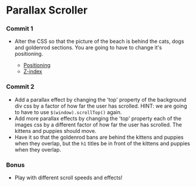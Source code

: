 # Parallax Scroller

### Commit 1

* Alter the CSS so that the picture of the beach is behind the cats, dogs and goldenrod sections. You are going to have to change it's positioning.

  * [Positioning](https://developer.mozilla.org/en-US/docs/Web/CSS/position)
  * [Z-index](https://developer.mozilla.org/en-US/docs/Web/CSS/z-index)

### Commit 2

* Add a parallax effect by changing the 'top' property of the background div css by a factor of how far the user has scrolled. HINT: we are going to have to use `$(window).scrollTop()` again.
* Add more parallax effects by changing the 'top' property each of the images css by a different factor of how far the user has scrolled. The kittens and puppies should move.
* Have it so that the goldenrod bans are behind the kittens and puppies when they overlap, but the `h1` titles be in front of the kittens and puppies when they overlap.

### Bonus

* Play with different scroll speeds and effects!